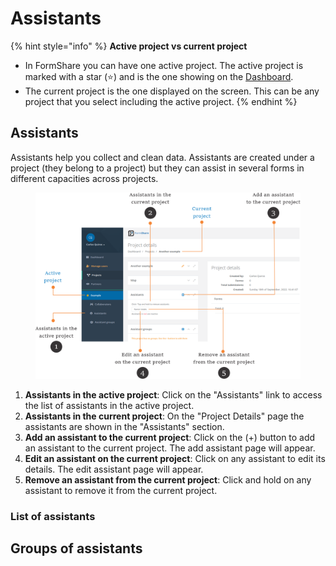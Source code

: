 # Assistants

{% hint style="info" %}
**Active project vs current project**

* In FormShare you can have one active project. The active project is marked with a star (⭐) and is the one showing on the [Dashboard](the-dashboard.md).
* The current project is the one displayed on the screen. This can be any project that you select including the active project.
{% endhint %}

## Assistants

Assistants help you collect and clean data. Assistants are created under a project (they belong to a project) but they can assist in several forms in different capacities across projects.

<figure><img src="../.gitbook/assets/assistants_captions.png" alt=""><figcaption></figcaption></figure>

1. **Assistants in the active project**: Click on the "Assistants" link to access the list of assistants in the active project.
2. **Assistants in the current project**: On the "Project Details" page the assistants are shown in the "Assistants" section.
3. **Add an assistant to the current project**: Click on the (+) button to add an assistant to the current project. The add assistant page will appear.
4. **Edit an assistant on the current project**: Click on any assistant to edit its details. The edit assistant page will appear.
5. **Remove an assistant from the current project**: Click and hold on any assistant to remove it from the current project.

### List of assistants



## Groups of assistants
